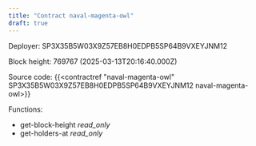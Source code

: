```yaml
---
title: "Contract naval-magenta-owl"
draft: true
---
```

Deployer: SP3X35B5W03X9Z57EB8H0EDPB5SP64B9VXEYJNM12


 



Block height: 769767 (2025-03-13T20:16:40.000Z)

Source code: {{<contractref "naval-magenta-owl" SP3X35B5W03X9Z57EB8H0EDPB5SP64B9VXEYJNM12 naval-magenta-owl>}}

Functions:

* get-block-height _read_only_
* get-holders-at _read_only_
